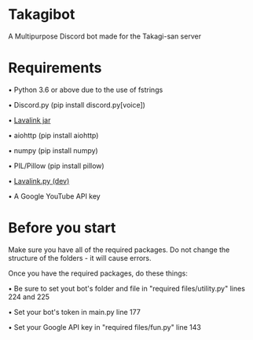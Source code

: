 # Takagibot
A Multipurpose Discord bot made for the Takagi-san server

# Requirements
• Python 3.6 or above due to the use of fstrings

• Discord.py (pip install discord.py[voice]) 

• [Lavalink jar](https://drive.google.com/open?id=1g93IrXGghB9wCxcMVu5wMbDZ1Odtox1Y)

• aiohttp (pip install aiohttp)

• numpy (pip install numpy)

• PIL/Pillow (pip install pillow)

• [Lavalink.py (dev)](https://github.com/Devoxin/Lavalink.py/tree/dev)

• A Google YouTube API key

# Before you start
Make sure you have all of the required packages. Do not change the structure of the folders - it will cause errors.

Once you have the required packages, do these things:

• Be sure to set yout bot's folder and file in "required files/utility.py" lines 224 and 225

• Set your bot's token in main.py line 177

• Set your Google API key in "required files/fun.py" line 143
